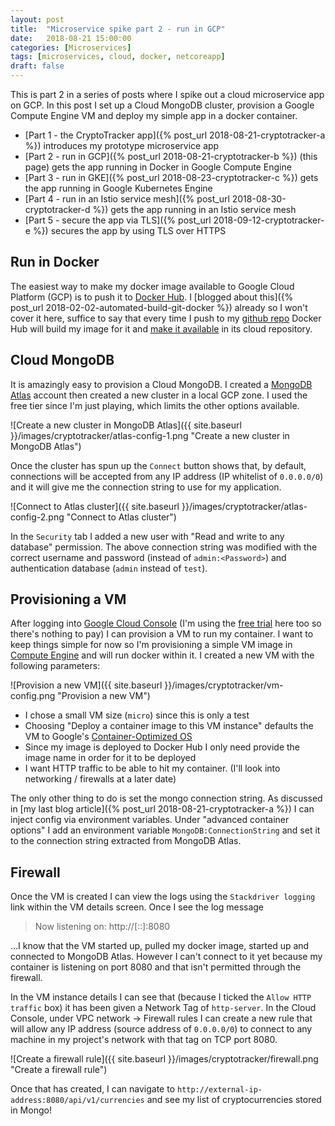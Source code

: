 ```yaml
---
layout: post
title:  "Microservice spike part 2 - run in GCP"
date:   2018-08-21 15:00:00
categories: [Microservices]
tags: [microservices, cloud, docker, netcoreapp]
draft: false
---
```


This is part 2 in a series of posts where I spike out a cloud microservice app on GCP. In this post I set up a Cloud MongoDB cluster, provision a Google Compute Engine VM and deploy my simple app in a docker container.

* [Part 1 - the CryptoTracker app]({% post_url 2018-08-21-cryptotracker-a %}) introduces my prototype microservice app
* [Part 2 - run in GCP]({% post_url 2018-08-21-cryptotracker-b %}) (this page) gets the app running in Docker in Google Compute Engine
* [Part 3 - run in GKE]({% post_url 2018-08-23-cryptotracker-c %}) gets the app running in Google Kubernetes Engine
* [Part 4 - run in an Istio service mesh]({% post_url 2018-08-30-cryptotracker-d %}) gets the app running in an Istio service mesh
* [Part 5 - secure the app via TLS]({% post_url 2018-09-12-cryptotracker-e %}) secures the app by using TLS over HTTPS



## Run in Docker

The easiest way to make my docker image available to Google Cloud Platform (GCP) is to push it to [Docker Hub](https://docs.docker.com/docker-hub/). I [blogged about this]({% post_url 2018-02-02-automated-build-git-docker %}) already so I won't cover it here, suffice to say that every time I push to my [github repo](https://github.com/MorganPeat/CryptoTracker) Docker Hub will build my image for it and [make it available](https://hub.docker.com/r/morganpeat/cryptotracker/) in its cloud repository.



## Cloud MongoDB

It is amazingly easy to provision a Cloud MongoDB. I created a [MongoDB Atlas](https://www.mongodb.com/cloud/atlas) account then created a new cluster in a local GCP zone. I used the free tier since I'm just playing, which limits the other options available.

![Create a new cluster in MongoDB Atlas]({{ site.baseurl }}/images/cryptotracker/atlas-config-1.png "Create a new cluster in MongoDB Atlas")

Once the cluster has spun up the `Connect` button shows that, by default, connections will be accepted from any IP address (IP whitelist of `0.0.0.0/0`) and it will give me the connection string to use for my application.

![Connect to Atlas cluster]({{ site.baseurl }}/images/cryptotracker/atlas-config-2.png "Connect to Atlas cluster")

In the `Security` tab I added a new user with "Read and write to any database" permission. The above connection string was modified with the correct username and password (instead of `admin:<Password>`) and authentication database (`admin` instead of `test`).  



## Provisioning a VM

After logging into [Google Cloud Console](https://console.cloud.google.com) (I'm using the [free trial](https://cloud.google.com/free/) here too so there's nothing to pay) I can provision a VM to run my container.    I want to keep things simple for now so I'm provisioning a simple VM image in [Compute Engine](https://cloud.google.com/compute/docs/containers/) and will run docker within it.  I created a new VM with the following parameters:

![Provision a new VM]({{ site.baseurl }}/images/cryptotracker/vm-config.png "Provision a new VM")

* I chose a small VM size (`micro`) since this is only a test
* Choosing "Deploy a container image to this VM instance" defaults the VM to Google's [Container-Optimized OS](https://cloud.google.com/container-optimized-os/docs/concepts/features-and-benefits)
* Since my image is deployed to Docker Hub I only need provide the image name in order for it to be deployed
* I want HTTP traffic to be able to hit my container. (I'll look into networking / firewalls at a later date)

The only other thing to do is set the mongo connection string. As discussed in [my last blog article]({% post_url 2018-08-21-cryptotracker-a %}) I can inject config via environment variables. Under "advanced container options" I add an environment variable `MongoDB:ConnectionString` and set it to the connection string extracted from MongoDB Atlas.


## Firewall

Once the VM is created I can view the logs using the `Stackdriver logging` link within the VM details screen. Once I see the log message
> Now listening on: http://[::]:8080

...I know that the VM started up, pulled my docker image, started up and connected to MongoDB Atlas. However I can't connect to it yet because my container is listening on port 8080 and that isn't permitted through the firewall.  

In the VM instance details I can see that (because I ticked the `Allow HTTP traffic` box) it has been given a Network Tag of `http-server`. In the Cloud Console, under VPC network -> Firewall rules I can create a new rule that will allow any IP address (source address of `0.0.0.0/0`) to connect to any machine in my project's network with that tag on TCP port 8080.

![Create a firewall rule]({{ site.baseurl }}/images/cryptotracker/firewall.png "Create a firewall rule")

Once that has created, I can navigate to `http://external-ip-address:8080/api/v1/currencies` and see my list of cryptocurrencies stored in Mongo!
